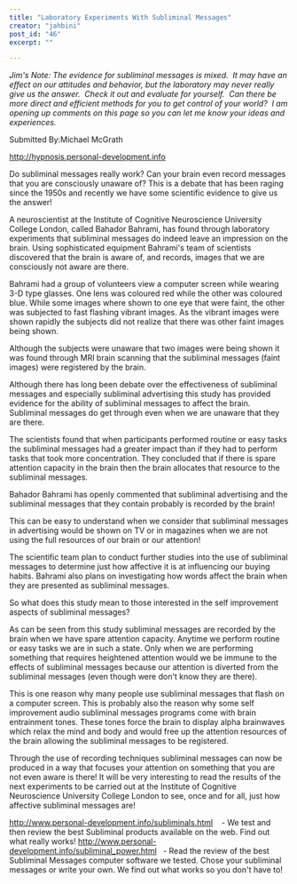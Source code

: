 ```yaml
---
title: "Laboratory Experiments With Subliminal Messages"
creator: "jahbini"
post_id: "46"
excerpt: ""

---
```

<em>Jim's Note:</em><em> The evidence for subliminal messages is mixed.  It may have an effect on our attitudes and behavior, but the laboratory may never really give us the answer.  Check it out and evaluate for yourself.  Can there be more direct and efficient methods for you to get control of your world?  I am opening up comments on this page so you can let me know your ideas and experiences.</em>

Submitted By:Michael McGrath

<a href="http://hypnosis.personal-development.info/">http://hypnosis.personal-development.info</a>

Do subliminal messages really work? Can your brain even
record messages that you are consciously unaware of? This
is a debate that has been raging since the 1950s and
recently we have some scientific evidence to give us the
answer!

A neuroscientist at the Institute of Cognitive Neuroscience
University College London, called Bahador Bahrami, has
found through laboratory experiments that subliminal
messages do indeed leave an impression on the brain. Using
sophisticated equipment Bahrami's team of scientists
discovered that the brain is aware of, and records, images
that we are consciously not aware are there.

Bahrami had a group of volunteers view a computer screen
while wearing 3-D type glasses. One lens was coloured red
while the other was coloured blue. While some images where
shown to one eye that were faint, the other was subjected
to fast flashing vibrant images. As the vibrant images were
shown rapidly the subjects did not realize that there was
other faint images being shown.

Although the subjects were unaware that two images were
being shown it was found through MRI brain scanning that
the subliminal messages (faint images) were registered by
the brain.

Although there has long been debate over the effectiveness
of subliminal messages and especially subliminal
advertising this study has provided evidence for the
ability of subliminal messages to affect the brain.
Subliminal messages do get through even when we are unaware
that they are there.

The scientists found that when participants performed
routine or easy tasks the subliminal messages had a greater
impact than if they had to perform tasks that took more
concentration. They concluded that if there is spare
attention capacity in the brain then the brain allocates
that resource to the subliminal messages.

Bahador Bahrami has openly commented that subliminal
advertising and the subliminal messages that they contain
probably is recorded by the brain!

This can be easy to understand when we consider that
subliminal messages in advertising would be shown on TV or
in magazines when we are not using the full resources of
our brain or our attention!

The scientific team plan to conduct further studies into
the use of subliminal messages to determine just how
affective it is at influencing our buying habits. Bahrami
also plans on investigating how words affect the brain when
they are presented as subliminal messages.

So what does this study mean to those interested in the
self improvement aspects of subliminal messages?

As can be seen from this study subliminal messages are
recorded by the brain when we have spare attention
capacity. Anytime we perform routine or easy tasks we are
in such a state. Only when we are performing something that
requires heightened attention would we be immune to the
effects of subliminal messages because our attention is
diverted from the subliminal messages (even though were
don't know they are there).

This is one reason why many people use subliminal messages
that flash on a computer screen. This is probably also the
reason why some self improvement audio subliminal messages
programs come with brain entrainment tones. These tones
force the brain to display alpha brainwaves which relax the
mind and body and would free up the attention resources of
the brain allowing the subliminal messages to be registered.

Through the use of recording techniques subliminal messages
can now be produced in a way that focuses your attention on
something that you are not even aware is there! It will be
very interesting to read the results of the next
experiments to be carried out at the Institute of Cognitive
Neuroscience University College London to see, once and for
all, just how affective subliminal messages are!

<a href="http://www.personal-development.info/subliminals.html">http://www.personal-development.info/subliminals.html</a>    -
We test and then review the best Subliminal products
available on the web. Find out what really works!
<a href="http://www.personal-development.info/subliminal_power.html">http://www.personal-development.info/subliminal_power.html</a> 
 - Read the review of the best Subliminal Messages
computer software we tested. Chose your subliminal messages
or write your own. We find out what works so you don't have
to!